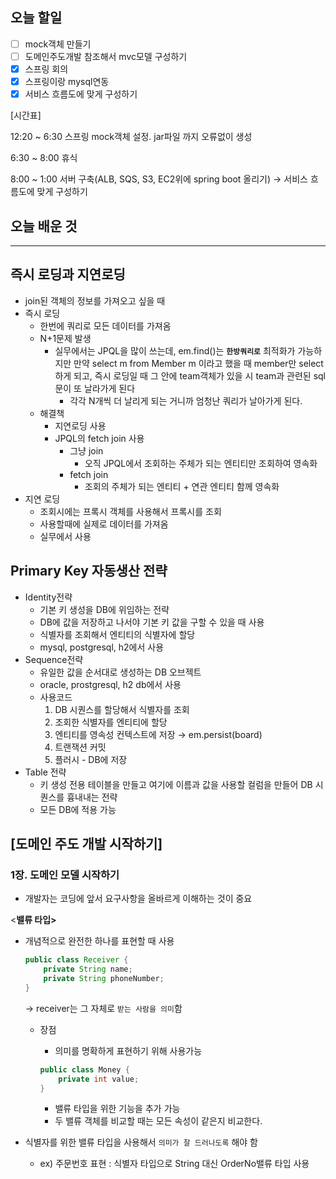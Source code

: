 ## 오늘 할일

- [ ]  mock객체 만들기
- [ ]  도메인주도개발 참조해서 mvc모델 구성하기
- [x]  스프링 회의
- [x]  스프링이랑 mysql연동
- [x]  서비스 흐름도에 맞게 구성하기

[시간표]

12:20 ~ 6:30 스프링 mock객체 설정. jar파일 까지 오류없이 생성

6:30 ~ 8:00 휴식

8:00 ~ 1:00 서버 구축(ALB, SQS, S3, EC2위에 spring boot 올리기) → 서비스 흐름도에 맞게 구성하기

## 오늘 배운 것

---

## 즉시 로딩과 지연로딩

- join된 객체의 정보를 가져오고 싶을 때
- 즉시 로딩
    - 한번에 쿼리로 모든 데이터를 가져옴
    - N+1문제 발생
        - 실무에서는 JPQL을 많이 쓰는데, em.find()는 **`한방쿼리로`** 최적화가 가능하지만 만약 select m from Member m 이라고 했을 때 member만 select하게 되고, 즉시 로딩일 때 그 안에 team객체가 있을 시 team과 관련된 sql문이 또 날라가게 된다
            - 각각 N개씩 더 날리게 되는 거니까 엄청난 쿼리가 날아가게 된다.
    - 해결책
        - 지연로딩 사용
        - JPQL의 fetch join 사용
            - 그냥 join
                - 오직 JPQL에서 조회하는 주체가 되는 엔티티만 조회하여 영속화
            - fetch join
                - 조회의 주체가 되는 엔티티  + 연관 엔티티 함께 영속화
- 지연 로딩
    - 조회시에는 프록시 객체를 사용해서 프록시를 조회
    - 사용할때에 실제로 데이터를 가져옴
    - 실무에서 사용
    

## Primary Key 자동생산 전략

- Identity전략
    - 기본 키 생성을 DB에 위임하는 전략
    - DB에 값을 저장하고 나서야 기본 키 값을 구할 수 있을 때 사용
    - 식별자를 조회해서 엔티티의 식별자에 할당
    - mysql, postgresql, h2에서 사용
- Sequence전략
    - 유일한 값을 순서대로 생성하는 DB 오브젝트
    - oracle, prostgresql, h2 db에서 사용
    - 사용코드
        1. DB 시퀀스를 할당해서 식별자를 조회
        2. 조회한 식별자를 엔티티에 할당
        3. 엔티티를 영속성 컨텍스트에 저장 → em.persist(board)
        4. 트랜잭션 커밋
        5. 플러시 - DB에 저장
- Table 전략
    - 키 생성 전용 테이블을 만들고 여기에 이름과 값을 사용할 컬럼을 만들어 DB 시퀀스를 흉내내는 전략
    - 모든 DB에 적용 가능

## [도메인 주도 개발 시작하기]

### 1장. 도메인 모델 시작하기

- 개발자는 코딩에 앞서 요구사항을 올바르게 이해하는 것이 중요

 

<**밸류 타입>**

- 개념적으로 완전한 하나를 표현할 때 사용
    
    ```java
    public class Receiver {
    	private String name;
    	private String phoneNumber;
    }
    ```
    
    → receiver는 그 자체로 `받는 사람을 의미`함
    
    - 장점
        - 의미를 명확하게 표현하기 위해 사용가능
        
        ```java
        public class Money {
        	private int value;
        }
        ```
        
        - 밸류 타입을 위한 기능을 추가 가능
        - 두 밸류 객체를 비교할 때는 모든 속성이 같은지 비교한다.
- 식별자를 위한 밸류 타입을 사용해서 `의미가 잘 드러나도록` 해야 함
    - ex) 주문번호 표현 : 식별자 타입으로 String 대신 OrderNo밸류 타입 사용